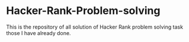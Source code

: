# Hacker-Rank-Problem-solving
This is the repository of all solution of Hacker Rank problem solving task those I have already done. 
